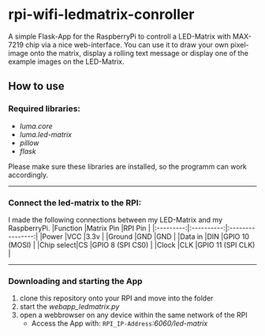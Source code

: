 # rpi-wifi-ledmatrix-conroller
A simple Flask-App for the RaspberryPi to controll a LED-Matrix with MAX-7219 chip via a nice web-interface. You can use it to draw your own pixel-image onto the matrix, display a rolling text message or display one of the example images on the LED-Matrix.

## How to use
### Required libraries:
* _luma.core_
* _luma.led-matrix_
* _pillow_
* _flask_

Please make sure these libraries are installed, so the programm can work accordingly.

---
### Connect the led-matrix to the RPI:
I made the following connections between my LED-Matrix and my RaspberryPi.
|Function   |Matrix Pin  |RPI Pin           |
|:---------:|:----------:|:----------------:|
|Power      |VCC         |3.3v              |
|Ground     |GND         |GND               |
|Data in    |DIN         |GPIO 10 (MOSI)    |
|Chip select|CS          |GPIO 8 (SPI CS0)  |
|Clock      |CLK         |GPIO 11 (SPI CLK) |

---
### Downloading and starting the App
1.  clone this repository onto your RPI and move into the folder
2.  start the _webapp_ledmatrix.py_
3.  open a webbrowser on any device within the same network of the RPI
    * Access the App with: `RPI_IP-Address`_:6060/led-matrix_
